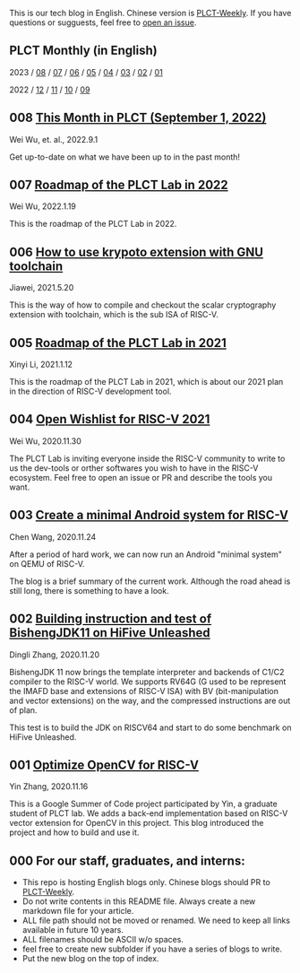 This is our tech blog in English. Chinese version is [PLCT-Weekly](https://github.com/isrc-cas/PLCT-Weekly).
If you have questions or sugguests, feel free to [open an issue](https://github.com/plctlab/plctlab.github.io/issues).

## PLCT Monthly (in English)

2023
/ [08](https://github.com/plctlab/PLCT-Weekly/blob/master/2023/2022-08-01.en.md)
/ [07](https://github.com/plctlab/PLCT-Weekly/blob/master/2023/2022-07-01.en.md)
/ [06](https://github.com/plctlab/PLCT-Weekly/blob/master/2023/2022-06-01.en.md)
/ [05](https://github.com/plctlab/PLCT-Weekly/blob/master/2023/2022-05-01.en.md)
/ [04](https://github.com/plctlab/PLCT-Weekly/blob/master/2023/2022-04-01.en.md)
/ [03](https://github.com/plctlab/PLCT-Weekly/blob/master/2023/2022-03-01.en.md)
/ [02](https://github.com/plctlab/PLCT-Weekly/blob/master/2023/2022-02-01.en.md)
/ [01](https://github.com/plctlab/PLCT-Weekly/blob/master/2023/2022-01-01.en.md)

2022
/ [12](https://github.com/plctlab/PLCT-Weekly/blob/master/2022/2022-12-01.en.md)
/ [11](https://github.com/plctlab/PLCT-Weekly/blob/master/2022/2022-11-01.en.md)
/ [10](https://github.com/plctlab/PLCT-Weekly/blob/master/2022/2022-10-01.en.md)
/ [09](https://github.com/plctlab/PLCT-Weekly/blob/master/2022/2022-09-01.en.md)

## 008 [This Month in PLCT (September 1, 2022)](https://plctlab.github.io/reports/2022-09-01.html)

Wei Wu, et. al., 2022.9.1

Get up-to-date on what we have been up to in the past month!

## 007 [Roadmap of the PLCT Lab in 2022](https://plctlab.github.io/PLCT-Roadmap-2022.en.html)

Wei Wu, 2022.1.19

This is the roadmap of the PLCT Lab in 2022.

## 006 [How to use krypoto extension with GNU toolchain](https://plctlab.github.io/k-ext/how-to-build-scalar-cryptography-gnu-toolchain.html)

Jiawei, 2021.5.20

This is the way of how to compile and checkout the scalar cryptography extension with toolchain, which is the sub ISA of RISC-V.

## 005 [Roadmap of the PLCT Lab in 2021](https://plctlab.github.io/PLCT-Roadmap-2021.html)

Xinyi Li, 2021.1.12

This is the roadmap of the PLCT Lab in 2021, which is about our 2021 plan in the direction of RISC-V development tool.

## 004 [Open Wishlist for RISC-V 2021](https://plctlab.github.io/events/RISCV-Open-Wishlist-2021.html)

Wei Wu, 2020.11.30

The PLCT Lab is inviting everyone inside the RISC-V community to write to us the dev-tools or orther softwares you wish to have in the RISC-V ecosystem.
Feel free to open an issue or PR and describe the tools you want.

## 003 [Create a minimal Android system for RISC-V](https://plctlab.github.io/aosp/create-a-minimal-android-system-for-riscv.html)

Chen Wang, 2020.11.24

After a period of hard work, we can now run an Android "minimal system" on QEMU of RISC-V.

The blog is a brief summary of the current work. Although the road ahead is still long, there is something to have a look.

## 002 [Building instruction and test of BishengJDK11 on HiFive Unleashed](https://plctlab.github.io/openjdk/Building_instruction_and_test_of_BishengJDK11_on_HiFive_Unleashed.html)

Dingli Zhang, 2020.11.20

BishengJDK 11 now brings the template interpreter and backends of C1/C2 compiler to the RISC-V world. We supports RV64G (G used to be represent the IMAFD base and extensions of RISC-V ISA) with BV (bit-manipulation and vector extensions) on the way, and the compressed instructions are out of plan.

This test is to build the JDK on RISCV64 and start to do some benchmark on HiFive Unleashed.

## 001 [Optimize OpenCV for RISC-V](https://plctlab.github.io/opencv/Optimize_OpenCV_for_RISC-V.html)

Yin Zhang, 2020.11.16

This is a Google Summer of Code project participated by Yin, a graduate student of PLCT lab. We adds a back-end implementation based on RISC-V vector extension for OpenCV in this project. This blog introduced the project and how to build and use it.

## 000 For our staff, graduates, and interns:

- This repo is hosting English blogs only. Chinese blogs should PR to [PLCT-Weekly](https://github.com/isrc-cas/PLCT-Weekly).
- Do not write contents in this README file. Always create a new markdown file for your article.
- ALL file path should not be moved or renamed. We need to keep all links available in future 10 years.
- ALL filenames should be ASCII w/o spaces.
- feel free to create new subfolder if you have a series of blogs to write.
- Put the new blog on the top of index.

